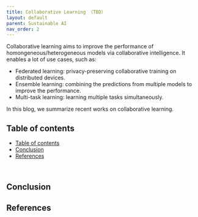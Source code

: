 ```yaml
---
title: Collaborative Learning （TBD）
layout: default
parent: Sustainable AI
nav_order: 2
---
```


Collaborative learning aims to improve the performance of homongeneous/heterogeneous models via collaborative intelligence. It enables a lot of use cases, such as:

- Federated learning: privacy-preserving collaborative training on distributed devices.
- Ensemble learning: combining the predictions from multiple models to improve the performance.
- Multi-task learning: learning multiple tasks simultaneously.

In this blog, we summarize recent works on collaborative learning.

## Table of contents
- [Table of contents](#table-of-contents)
- [Conclusion](#conclusion)
- [References](#references)


​
## Conclusion


## References